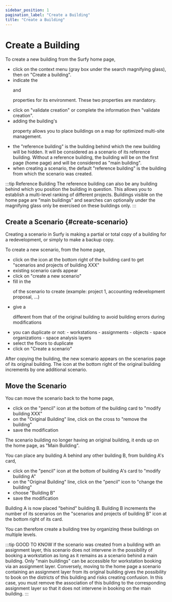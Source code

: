 ```yaml
---
sidebar_position: 1
pagination_label: "Create a Building"
title: "Create a Building"
---
```


# Create a Building

<Youtube code="FCVdmvrzzak"/>

To create a new building from the Surfy home page,

-   click on the context menu (gray box under the search magnifying glass), then on "Create a building".
-   indicate the <P code="building:name" /> and <P code="building:color" /> properties for its environment. These two properties are mandatory.
-   click on "validate creation" or complete the information then "validate creation".
-   adding the building's <P code="building:address" /> property allows you to place buildings on a map for optimized multi-site management.
-   the "reference building" is the building behind which the new building will be hidden. It will be considered as a scenario of its reference building. Without a reference building, the building will be on the first page (home page) and will be considered as "main building".
-   when creating a scenario, the default "reference building" is the building from which the scenario was created.

:::tip Reference Building
The reference building can also be any building behind which you position the building in question. This allows you to establish a multi-level ranking of different projects. Buildings visible on the home page are "main buildings" and searches can optionally under the magnifying glass only be exercised on these buildings only.
:::

## Create a Scenario {#create-scenario} ##

Creating a scenario in Surfy is making a partial or total copy of a building for a redevelopment, or simply to make a backup copy.

<Youtube code="1SLaDO3lsQk"/>

To create a new scenario, from the home page,

-   click on the icon at the bottom right of the building card to get "scenarios and projects of building XXX"
-   existing scenario cards appear
-   click on "create a new scenario"
-   fill in the <P code="building:name" /> of the scenario to create (example: project 1, accounting redevelopment proposal, ...)
-   give a <P code="building:color" /> different from that of the original building to avoid building errors during modifications
-   you can duplicate or not:
        -   workstations
        -   assignments
        -   objects
        -   space organizations
        -   space analysis layers
-   select the floors to duplicate
-   click on "Create a scenario"


After copying the building, the new scenario appears on the scenarios page of its original building.
The icon at the bottom right of the original building increments by one additional scenario.



## Move the Scenario

You can move the scenario back to the home page,

-   click on the "pencil" icon at the bottom of the building card to "modify building XXX"
-   on the "Original Building" line, click on the cross to "remove the building"
-   save the modification

The scenario building no longer having an original building, it ends up on the home page, as "Main Building".

You can place any building A behind any other building B, from building A's card,

-   click on the "pencil" icon at the bottom of building A's card to "modify building A"
-   on the "Original Building" line, click on the "pencil" icon to "change the building"
-   choose "Building B"
-   save the modification

Building A is now placed "behind" building B.
Building B increments the number of its scenarios on the "scenarios and projects of building B" icon at the bottom right of its card.

You can therefore create a building tree by organizing these buildings on multiple levels.

:::tip GOOD TO KNOW
If the scenario was created from a building with an assignment layer, this scenario does not intervene in the possibility of booking a workstation as long as it remains as a scenario behind a main building. Only "main buildings" can be accessible for workstation booking via an assignment layer.
Conversely, moving to the home page a scenario containing an assignment layer from its original building gives the possibility to book on the districts of this building and risks creating confusion.
In this case, you must remove the association of this building to the corresponding assignment layer so that it does not intervene in booking on the main building.
:::
